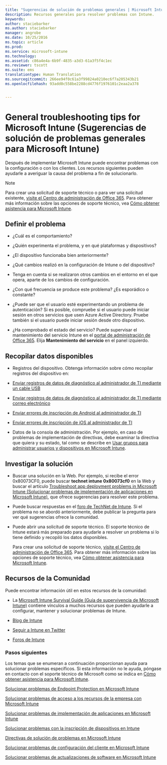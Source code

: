 ```yaml
---
title: "Sugerencias de solución de problemas generales | Microsoft Intune"
description: Recursos generales para resolver problemas con Intune.
keywords: 
author: staciebarker
ms.author: staciebarker
manager: angrobe
ms.date: 10/25/2016
ms.topic: article
ms.prod: 
ms.service: microsoft-intune
ms.technology: 
ms.assetid: c86a4e4a-6b9f-4835-a3d3-61a3f5f4c1ec
ms.reviewer: tscott
ms.suite: ems
translationtype: Human Translation
ms.sourcegitcommit: 266ee94f0c61a3f99824a0210ec6f7a205343b21
ms.openlocfilehash: 93add0c558be2288cd4776f1976101c2eaa2a378


---
```


# <a name="general-troubleshooting-tips-for-microsoft-intune"></a>General troubleshooting tips for Microsoft Intune (Sugerencias de solución de problemas generales para Microsoft Intune)
Después de implementar Microsoft Intune puede encontrar problemas con la configuración o con los clientes. Los recursos siguientes pueden ayudarle a averiguar la causa del problema a fin de solucionarlo.

> [!NOTE]
> Para crear una solicitud de soporte técnico o para ver una solicitud existente, [visite el Centro de administración de Office 365](https://portal.office.com/admin/default.aspx). Para obtener más información sobre las opciones de soporte técnico, vea [Cómo obtener asistencia para Microsoft Intune](how-to-get-support-for-microsoft-intune.md).

## <a name="define-the-problem"></a>Definir el problema

-   ¿Cuál es el comportamiento?

-   ¿Quién experimenta el problema, y en qué plataformas y dispositivos?

-   ¿El dispositivo funcionaba bien anteriormente?

-   ¿Qué cambios realizó en la configuración de Intune o del dispositivo?

-   Tenga en cuenta si se realizaron otros cambios en el entorno en el que opera, aparte de los cambios de configuración.

-   ¿Con qué frecuencia se produce este problema? ¿Es esporádico o constante?

-   ¿Puede ser que el usuario esté experimentando un problema de autenticación? Si es posible, compruebe si el usuario puede iniciar sesión en otros servicios que usen Azure Active Directory. Pruebe también si el usuario puede iniciar sesión desde otro dispositivo.

-   ¿Ha comprobado el estado del servicio? Puede supervisar el mantenimiento del servicio Intune en el [portal de administración de Office 365](https://portal.office.com/Admin/Default.aspx). Elija **Mantenimiento del servicio** en el panel izquierdo.

## <a name="collect-available-data"></a>Recopilar datos disponibles

-   Registros del dispositivo. Obtenga información sobre cómo recopilar registros del dispositivo en:
  - [Enviar registros de datos de diagnóstico al administrador de TI mediante un cable USB](/intune/enduser/send-diagnostic-data-logs-to-your-it-administrator-using-a-usb-cable-android)
  - [Enviar registros de datos de diagnóstico al administrador de TI mediante correo electrónico](/intune/enduser/send-diagnostic-data-logs-to-your-it-administrator-using-email-android)
  - [Enviar errores de inscripción de Android al administrador de TI](/intune/enduser/send-enrollment-errors-to-your-it-administrator-android)
  - [Enviar errores de inscripción de iOS al administrador de TI](/intune/enduser/send-errors-to-your-it-admin-ios)

-   Datos de la consola de administración. Por ejemplo, en caso de problemas de implementación de directivas, debe examinar la directiva que quiera y su estado, tal como se describe en [Usar grupos para administrar usuarios y dispositivos en Microsoft Intune](/intune/deploy-use/use-groups-to-manage-users-and-devices-with-microsoft-intune).

## <a name="research-the-solution"></a>Investigar la solución

-   Buscar una solución en la Web. Por ejemplo, si recibe el error 0x80073CF0, puede buscar **technet intune 0x80073cf0** en la Web y buscar el artículo [Troubleshoot app deployment problems in Microsoft Intune (Solucionar problemas de implementación de aplicaciones en Microsoft Intune)](troubleshoot-app-deployment-problems-in-microsoft-intune.md), que ofrece sugerencias para resolver este problema.

-   Puede buscar respuestas en el [foro de TechNet de Intune](https://social.technet.microsoft.com/Forums/en-US/home?forum=microsoftintuneprod).  Si el problema no se abordó anteriormente, debe publicar la pregunta para ver qué sugerencias ofrece la comunidad.

-   Puede abrir una solicitud de soporte técnico. El soporte técnico de Intune estará más preparado para ayudarle a resolver un problema si lo tiene definido y recopiló los datos disponibles.

    Para crear una solicitud de soporte técnico, [visite el Centro de administración de Office 365](https://portal.office.com/admin/default.aspx). Para obtener más información sobre las opciones de soporte técnico, vea [Cómo obtener asistencia para Microsoft Intune](how-to-get-support-for-microsoft-intune.md).

## <a name="community-resources"></a>Recursos de la Comunidad
Puede encontrar información útil en estos recursos de la comunidad:

-   La [Microsoft Intune Survival Guide (Guía de supervivencia de Microsoft Intune)](http://social.technet.microsoft.com/wiki/contents/articles/23431.microsoft-intune-survival-guide.aspx) contiene vínculos a muchos recursos que pueden ayudarle a configurar, mantener y solucionar problemas de Intune.

-   [Blog de Intune](http://blogs.technet.com/b/windowsintune/)

-   [Seguir a Intune en Twitter](https://twitter.com/MSIntune)

-   [Foros de Intune](https://social.technet.microsoft.com/Forums/home?category=microsoftintune&filter=alltypes&sort=lastpostdesc)

### <a name="next-steps"></a>Pasos siguientes
Los temas que se enumeran a continuación proporcionan ayuda para solucionar problemas específicos. Si esta información no le ayuda, póngase en contacto con el soporte técnico de Microsoft como se indica en [Cómo obtener asistencia para Microsoft Intune](how-to-get-support-for-microsoft-intune.md).

[Solucionar problemas de Endpoint Protection en Microsoft Intune](troubleshoot-endpoint-protection-in-microsoft-intune.md)

[Solucionar problemas de acceso a los recursos de la empresa con Microsoft Intune](troubleshoot-company-resource-access-problems-with-microsoft-intune.md)

[Solucionar problemas de implementación de aplicaciones en Microsoft Intune](troubleshoot-app-deployment-problems-in-microsoft-intune.md)

[Solucionar problemas con la inscripción de dispositivos en Intune](troubleshoot-device-enrollment-in-intune.md)

[Directivas de solución de problemas en Microsoft Intune](troubleshoot-policies-in-microsoft-intune.md)

[Solucionar problemas de configuración del cliente en Microsoft Intune](troubleshoot-client-setup-in-microsoft-intune.md)

[Solucionar problemas de actualizaciones de software en Microsoft Intune](troubleshoot-software-updates-in-microsoft-intune.md)



<!--HONumber=Nov16_HO1-->


